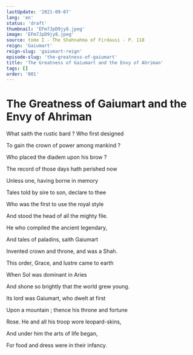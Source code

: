 ```yaml
---
lastUpdate: '2021-09-07'
lang: 'en'
status: 'draft'
thumbnail: 'EFm7JpD9jy8.jpeg'
image: 'EFm7JpD9jy8.jpeg'
source: tome I - The Shahnahma of Firdausi - P. 118
reign: 'Gaiumart'
reign-slug: 'gaiumart-reign'
episode-slug: 'the-greatness-of-gaiumart'
title: 'The Greatness of Gaiumart and the Envy of Ahriman'
tags: []
order: '001'
---
```


<!-- LTeX: language=en -->

# The Greatness of Gaiumart and the Envy of Ahriman

What saith the rustic bard ? Who first designed

To gain the crown of power among mankind ?

Who placed the diadem upon his brow ?

The record of those days hath perished now

Unless one, having borne in memory

Tales told by sire to son, declare to thee

Who was the first to use the royal style

And stood the head of all the mighty file.

He who compiled the ancient legendary,

And tales of paladins, saith Gaiumart

Invented crown and throne, and was a Shah.

This order, Grace, and lustre came to earth

When Sol was dominant in Aries

And shone so brightly that the world grew young.

Its lord was Gaiumart, who dwelt at first

Upon a mountain ; thence his throne and fortune

Rose. He and all his troop wore leopard-skins,

And under him the arts of life began,

For food and dress were in their infancy.
